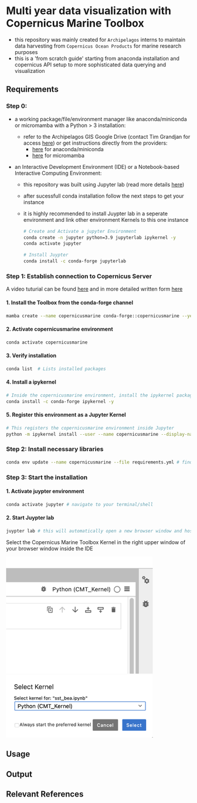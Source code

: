 # Multi year data visualization with Copernicus Marine Toolbox

- this repository was mainly created for `Archipelagos` interns to maintain data harvesting from `Copernicus Ocean Products` for marine research purposes
- this is a 'from scratch guide' starting from anaconda installation and copernicus API setup to more sophisticated data querying and visualization

## Requirements
### Step 0:
- a working package/file/environment manager like anaconda/miniconda or micromamba with a Python > 3 installation:
  - refer to the Archipelagos GIS Google Drive (contact Tim Grandjan for access [here](mailto:t.grandjean@archipelago.gr)) or get instructions directly from the providers:
    - [here](https://www.anaconda.com/download) for anaconda/miniconda
    - [here](https://mamba.readthedocs.io/en/latest/installation/micromamba-installation.html) for micromamba

- an Interactive Development Environment (IDE) or a Notebook-based Interactive Computing Environment:
  - this repository was built using Jupyter lab (read more details [here](https://jupyter.org))
  - after sucessfull conda installation follow the next steps to get your instance
  - it is highly recommended to install Juypter lab in a seperate environment and link other environment Kernels to this one instance
 
    ```bash
    # Create and Activate a jupyter Environment
    conda create -n jupyter python=3.9 jupyterlab ipykernel -y
    conda activate jupyter
    ```
    
    ```bash
    # Install Juypter
    conda install -c conda-forge jupyterlab
    ```

### Step 1: Establish connection to Copernicus Server

A video tuturial can be found [here](https://vimeo.com/943705586) and in more detailed written form [here](https://help.marine.copernicus.eu/en/articles/7970514-copernicus-marine-toolbox-installation)

#### **1. Install the Toolbox from the conda-forge channel**
```bash
mamba create --name copernicusmarine conda-forge::copernicusmarine --yes
```

#### **2. Activate copernicusmarine environment**
```bash
conda activate copernicusmarine
```

#### **3. Verify installation**
```bash
conda list  # Lists installed packages
```

#### **4. Install a ipykernel**
```bash
# Inside the copernicusmarine environment, install the ipykernel package
conda install -c conda-forge ipykernel -y
```

#### **5. Register this environment as a Jupyter Kernel**
```bash
# This registers the copernicusmarine environment inside Jupyter
python -m ipykernel install --user --name copernicusmarine --display-name "CMT_Kernel"
```

### Step 2: Install necessary libraries 
```bash
conda env update --name copernicusmarine --file requirements.yml # find requirments.yml in this repository
```

### Step 3: Start the installation

#### **1. Activate juypter environment**
```bash
conda activate jupyter # navigate to your terminal/shell 
```

#### **2. Start Juypter lab**
```bash
juypter lab # this will automatically open a new browser window and host the Jupter IDE
```

Select the Copernicus Marine Toolbox Kernel in the right upper window of your browser window inside the IDE

<img src="images/explain1.png" alt="Description" width="400"/>       <img src="images/explain2.png" alt="Description" width="400"/>


## Usage

## Output

## Relevant References
